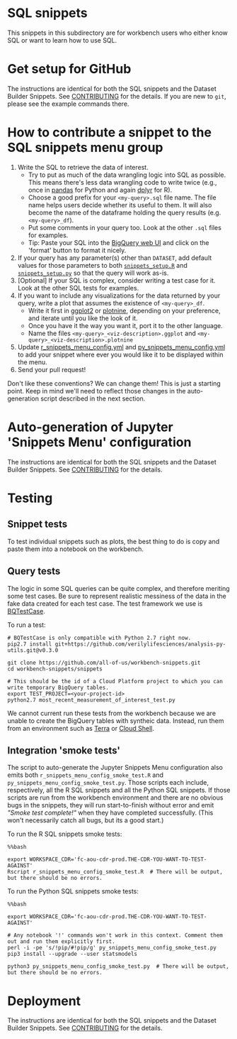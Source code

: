 # SQL snippets

This snippets in this subdirectory are for workbench users who either know SQL or want to learn how to use SQL.

# Get setup for GitHub
The instructions are identical for both the SQL snippets and the Dataset Builder Snippets. See [CONTRIBUTING](../CONTRIBUTING.md#get-setup-for-github) for the details. If you are new to `git`, please see the example commands there. 

# How to contribute a snippet to the SQL snippets menu group

1. Write the SQL to retrieve the data of interest.
    * Try to put as much of the data wrangling logic into SQL as possible. This means there's less data wrangling code to write twice (e.g., once in [pandas](https://pandas.pydata.org/) for Python and again [dplyr](https://dplyr.tidyverse.org/) for R).
    * Choose a good prefix for your `<my-query>.sql` file name. The file name helps users decide whether its useful to them. It will also become the name of the dataframe holding the query results (e.g. `<my-query>_df`).
    * Put some comments in your query too. Look at the other `.sql` files for examples.
    * Tip: Paste your SQL into the [BigQuery web UI](https://bigquery.cloud.google.com/) and click on the 'format' button to format it nicely.
1. If your query has any parameter(s) other than `DATASET`, add default values for those parameters to both [`snippets_setup.R`](./snippets_setup.R) and [`snippets_setup.py`](./snippets_setup.py) so that the query will work as-is.
1. [Optional] If your SQL is complex, consider writing a test case for it. Look at the other SQL tests for examples.
1. If you want to include any visualizations for the data returned by your query, write a plot that assumes the existence of `<my-query>_df`.
    * Write it first in [ggplot2](https://ggplot2.tidyverse.org/) or [plotnine](https://plotnine.readthedocs.io/en/stable/), depending on your preference, and iterate until you like the look of it.
    * Once you have it the way you want it, port it to the other language.
    * Name the files `<my-query>_<viz-description>.ggplot` and `<my-query>_<viz-description>.plotnine`
1. Update [r_snippets_menu_config.yml](../build/r_snippets_menu_config.yml) and [py_snippets_menu_config.yml](../build/py_snippets_menu_config.yml) to add your snippet where ever you would like it to be displayed within the menu.
1. Send your pull request!

Don't like these conventions? We can change them! This is just a starting point. Keep in mind we'll need to reflect those changes in the auto-generation script described in the next section.

# Auto-generation of Jupyter 'Snippets Menu' configuration

The instructions are identical for both the SQL snippets and the Dataset Builder Snippets. See [CONTRIBUTING](../CONTRIBUTING.md#auto-generation-of-jupyter-snippets-menu-configuration) for the details.

# Testing

## Snippet tests
To test individual snippets such as plots, the best thing to do is copy and paste them into a notebook on the workbench.

## Query tests

The logic in some SQL queries can be quite complex, and therefore meriting some test cases. Be sure to represent realistic messiness of the data in the fake data created for each test case. The test framework we use is [BQTestCase](https://github.com/verilylifesciences/analysis-py-utils).

To run a test:
```
# BQTestCase is only compatible with Python 2.7 right now.
pip2.7 install git+https://github.com/verilylifesciences/analysis-py-utils.git@v0.3.0

git clone https://github.com/all-of-us/workbench-snippets.git
cd workbench-snippets/snippets

# This should be the id of a Cloud Platform project to which you can write temporary BigQuery tables.
export TEST_PROJECT=<your-project-id>
python2.7 most_recent_measurement_of_interest_test.py
```

We cannot current run these tests from the workbench because we are unable to create the BigQuery tables with syntheic data. Instead, run them from an environment such as [Terra](https://app.terra.bio/) or [Cloud Shell](https://cloud.google.com/shell/).

## Integration 'smoke tests'
The script to auto-generate the Jupyter Snippets Menu configuration also emits both `r_snippets_menu_config_smoke_test.R` and `py_snippets_menu_config_smoke_test.py`. Those scripts each include, respectively, all the R SQL snippets and all the Python SQL snippets. If those scripts are run from the workbench environment and there are no obvious bugs in the snippets, they will run start-to-finish without error and emit _"Smoke test complete!"_ when they have completed successfully. (This won't necessarily catch all bugs, but its a good start.)

To run the R SQL snippets smoke tests:
```
%%bash

export WORKSPACE_CDR='fc-aou-cdr-prod.THE-CDR-YOU-WANT-TO-TEST-AGAINST'
Rscript r_snippets_menu_config_smoke_test.R  # There will be output, but there should be no errors.
```

To run the Python SQL snippets smoke tests:
```
%%bash

export WORKSPACE_CDR='fc-aou-cdr-prod.THE-CDR-YOU-WANT-TO-TEST-AGAINST'

# Any notebook '!' commands won't work in this context. Comment them out and run them explicitly first.
perl -i -pe 's/!pip/#!pip/g' py_snippets_menu_config_smoke_test.py
pip3 install --upgrade --user statsmodels

python3 py_snippets_menu_config_smoke_test.py  # There will be output, but there should be no errors.
```

# Deployment
The instructions are identical for both the SQL snippets and the Dataset Builder Snippets. See [CONTRIBUTING](../CONTRIBUTING.md#deployment) for the details.
